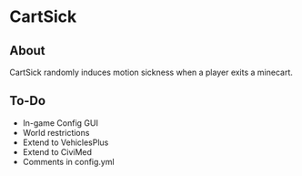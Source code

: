 # CartSick

## About
CartSick randomly induces motion sickness when a player exits a minecart.

## To-Do
- In-game Config GUI
- World restrictions
- Extend to VehiclesPlus
- Extend to CiviMed
- Comments in config.yml
